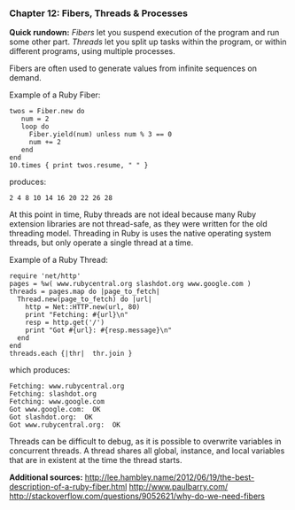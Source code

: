 ### Chapter 12: Fibers, Threads & Processes

**Quick rundown:** *Fibers* let you suspend execution of the program and run some other part. *Threads* let you split up tasks within the program, or within different programs, using multiple processes.

Fibers are often used to generate values from infinite sequences on demand.

Example of a Ruby Fiber:

```
twos = Fiber.new do 
   num = 2
   loop do
     Fiber.yield(num) unless num % 3 == 0 
     num += 2
   end 
end
10.times { print twos.resume, " " } 
```

produces:

```
2 4 8 10 14 16 20 22 26 28

```

At this point in time, Ruby threads are not ideal because many Ruby extension libraries are not thread-safe, as they were written for the old threading model. Threading in Ruby is uses the native operating system threads, but only operate a single thread at a time. 

Example of a Ruby Thread:

```
require 'net/http'
pages = %w( www.rubycentral.org slashdot.org www.google.com )
threads = pages.map do |page_to_fetch| 
  Thread.new(page_to_fetch) do |url|
    http = Net::HTTP.new(url, 80)
    print "Fetching: #{url}\n"
    resp = http.get('/')
    print "Got #{url}: #{resp.message}\n"
  end 
end
threads.each {|thr|  thr.join }
```

which produces:

```
Fetching: www.rubycentral.org
Fetching: slashdot.org
Fetching: www.google.com
Got www.google.com:  OK
Got slashdot.org:  OK
Got www.rubycentral.org:  OK
```

Threads can be difficult to debug, as it is possible to overwrite variables in concurrent threads. A thread shares all global, instance, and local variables that are in existent at the time the thread starts.

**Additional sources:**
http://lee.hambley.name/2012/06/19/the-best-description-of-a-ruby-fiber.html
http://www.paulbarry.com/
http://stackoverflow.com/questions/9052621/why-do-we-need-fibers

